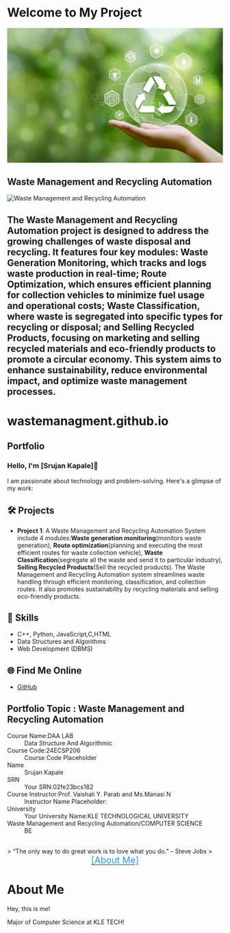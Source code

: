 <!DOCTYPE html>
<html lang="en">
<head>
    <meta charset="UTF-8">
    <meta name="viewport" content="width=device-width, initial-scale=1.0">
  
   
</head>
<body>
    <h1>Welcome to My Project</h1>
</body>
</html>


<!DOCTYPE html>
<html lang="en">
<head>

<body>
    <div class="container">
        <img src="recycling_image.jpg" alt="Waste Management and Recycling Automation">
        <div class="description">
            <h2>Waste Management and Recycling Automation</h2>
            <p><!DOCTYPE html>
<html lang="en">
<head>

<body>
    <div class="container">
        <img src="image.png" alt="Waste Management and Recycling Automation">
        <div class="description">
            <h2>The Waste Management and Recycling Automation project is designed to address the growing challenges of waste disposal and recycling. It features four key modules: Waste Generation Monitoring, which tracks and logs waste production in real-time; Route Optimization, which ensures efficient planning for collection vehicles to minimize fuel usage and operational costs; Waste Classification, where waste is segregated into specific types for recycling or disposal; and Selling Recycled Products, focusing on marketing and selling recycled materials and eco-friendly products to promote a circular economy. This system aims to enhance sustainability, reduce environmental impact, and optimize waste management processes.</p>
        </div>
    </div>
</body>
</html></p>
        </div>
    </div>
</body>
</html>

# wastemanagment.github.io
## Portfolio

### Hello, I'm [Srujan Kapale]👋

I am passionate about technology and problem-solving. Here's a glimpse of my work:

## 🛠️ Projects
- **Project 1**: A Waste Management and Recycling Automation System include 4 modules:**Waste generation monitoring**(monitors waste generation), **Route optimization**(planning and executing the  most efficient routes for waste collection vehicle), **Waste Classification**(segregate all the waste and send it to particular industry), **Selling Recycled Products**(Sell the recycled products). The Waste Management and Recycling Automation system streamlines waste handling through efficient monitoring, classification, and collection routes. It also promotes sustainability by recycling materials and selling eco-friendly products.
  



## 🚀 Skills
- C++, Python, JavaScript,C,HTML
- Data Structures and Algorithms
- Web Development (DBMS)

## 🌐 Find Me Online
- [GitHub](https://github.com/Srujan-2)

## Portfolio Topic : Waste Management and Recycling Automation

<dl>
<dt>Course Name:DAA LAB</dt>
<dd>Data Structure And Algorithmic </dd>
<dt>Course Code:24ECSP206</dt>
<dd>Course Code Placeholder</dd>
<dt>Name</dt>
<dd>Srujan Kapale</dd>
<dt>SRN</dt>
<dd>Your SRN:02fe23bcs182</dd>
<dt>Course Instructor:Prof. Vaishali Y. Parab and Ms.Manasi N</dt>
<dd>Instructor Name Placeholder:</dd>
<dt>University</dt>
<dd>Your University Name:KLE TECHNOLOGICAL UNIVERSITY</dd>
<dt>Waste Management and Recycling Automation/COMPUTER SCIENCE</dt>
<dd>BE </dd>
</dl>


<br> 
> “The only way to do great work is to love what you do.” – Steve Jobs
>
<!DOCTYPE html>
<html lang="en">
<head>
   
</head>
<body>
    <div class="container">
        <a href="about.md" style="display: block; text-align: center; font-size: 1.5em; color: #3498db;">[About Me]</a>
        <h1>About Me</h1>
        <div class="about-text">
            <p>Hey, this is me!</p>
            <p>Major of <span class="highlight">Computer Science</span> at KLE TECH!</p>
        </div>
    </div>
</body>
</html>
